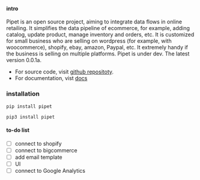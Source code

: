#### intro

Pipet is an open source project, aiming to integrate data flows in online retailing. It simplifies the data pipeline of ecommerce, for example, adding catalog, update product, manage inventory and orders, etc. It is customized for small business who are selling on wordpress (for example, with woocommerce), shopify, ebay, amazon, Paypal, etc. It extremely handy if the business is selling on multiple platforms. Pipet is under dev. The latest version 0.0.1a. 

* For source code,  visit  [github repositoty](https://).
* For documentation, vist [docs]()

### installation

    pip install pipet

    pip3 install pipet

#### to-do list

- [ ] connect to shopify
- [ ] connect to bigcommerce
- [ ] add email template
- [ ] UI
- [ ] connect to Google Analytics